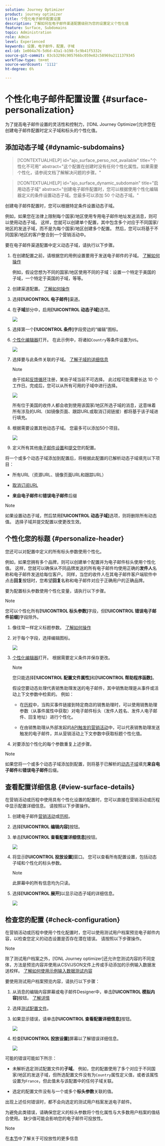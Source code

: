 ```yaml
---
solution: Journey Optimizer
product: journey optimizer
title: 个性化电子邮件配置设置
description: 了解如何在电子邮件渠道配置级别为您的设置定义个性化值
feature: Surface, Subdomains
topic: Administration
role: Admin
level: Experienced
keywords: 设置，电子邮件，配置，子域
exl-id: 1e004a76-5d6d-43a1-b198-5c9b41f5332c
source-git-commit: 03cb3298c905766bc059e82c58969a2111379345
workflow-type: tm+mt
source-wordcount: '1112'
ht-degree: 6%

---
```


# 个性化电子邮件配置设置 {#surface-personalization}

为了提高电子邮件设置的灵活性和控制力，[!DNL Journey Optimizer]允许您在创建电子邮件配置时定义子域和标头<!--and URL tracking parameters-->的个性化值。

## 添加动态子域 {#dynamic-subdomains}

>[!CONTEXTUALHELP]
>id="ajo_surface_perso_not_available"
>title="个性化不可用"
>abstract="这个配置在创建时没有任何个性化属性。如果需要个性化，请参阅文档了解解决问题的步骤。"

>[!CONTEXTUALHELP]
>id="ajo_surface_dynamic_subdomain"
>title="启用动态子域"
>abstract="创建电子邮件配置时，您可以根据使用个性化编辑器定义的条件设置动态子域。您最多可以添加 50 个动态子域。"

创建电子邮件配置时，您可以根据特定条件设置动态子域。

例如，如果您在法律上限制每个国家/地区使用专用电子邮件地址发送消息，则可以使用动态子域。 这样，您就可以创建单个配置，其中包含多个对应于不同国家/地区的发送子域，而不是为每个国家/地区创建多个配置。 然后，您可以将基于不同国家/地区的客户整合到一个营销活动中。

要在电子邮件渠道配置中定义动态子域，请执行以下步骤。

1. 在创建配置之前，请根据您的用例设置要用于发送电子邮件的子域。 [了解如何操作](../configuration/about-subdomain-delegation.md)

   例如，假设您想为不同的国家/地区使用不同的子域：设置一个特定于美国的子域，一个特定于英国的子域，等等。

1. 创建渠道配置。 [了解如何操作](../configuration/channel-surfaces.md)

1. 选择&#x200B;**[!UICONTROL 电子邮件]**&#x200B;渠道。

1. 在&#x200B;**子域**&#x200B;部分中，启用&#x200B;**[!UICONTROL 动态子域]**&#x200B;选项。

   ![](assets/surface-email-dynamic-subdomain.png)

1. 选择第一个&#x200B;**[!UICONTROL 条件]**&#x200B;字段旁边的“编辑”图标。

1. [个性化编辑器](../personalization/personalization-build-expressions.md)打开。 在此示例中，将诸如`Country`等条件设置为`US`。

   ![](assets/surface-email-edit-condition.png)

1. 选择要与此条件关联的子域。 [了解子域的详细信息](../configuration/about-subdomain-delegation.md)

   >[!NOTE]
   >
   >由于挂起[反馈循环](../reports/deliverability.md#feedback-loops)注册，某些子域当前不可选择。 此过程可能需要长达 10 个工作日。完成后，您可以从所有可用的子域中进行选择。<!--where FL registration happens? is it when delegating a subdomain and you're awaiting from subdomain validation? or is it on ISP side only?-->

   ![](assets/surface-email-select-subdomain.png)

   所有位于美国的收件人都会收到使用该国家/地区所选子域的消息，这意味着所有涉及的URL（如镜像页面、跟踪URL或取消订阅链接）都将基于该子域进行填充。

1. 根据需要设置其他动态子域。 您最多可以添加50个项目。

   ![](assets/surface-email-add-dynamic-subdomain.png)

   <!--Select the [IP pool](../configuration/ip-pools.md) to associate with the configuration. [Learn more](email-settings.md#subdomains-and-ip-pools)-->

1. 定义所有其他[电子邮件设置](email-settings.md)和[提交](../configuration/channel-surfaces.md#create-channel-surface)您的配置。

将一个或多个动态子域添加到配置后，将根据此配置的已解析动态子域填充以下项目：

* 所有URL（资源URL、镜像页面URL和跟踪URL）

* [取消订阅URL](email-settings.md#list-unsubscribe)

* **来自电子邮件**&#x200B;和&#x200B;**错误电子邮件**&#x200B;后缀

>[!NOTE]
>
>如果设置动态子域，然后禁用&#x200B;**[!UICONTROL 动态子域]**&#x200B;选项，则将删除所有动态值。 选择子域并提交配置以使更改生效。

## 个性化您的标题 {#personalize-header}

您还可以对配置中定义的所有标头参数使用个性化。

例如，如果您拥有多个品牌，则可以创建单个配置并为电子邮件标头使用个性化值。 这样，您就可以确保从不同品牌发送的所有电子邮件均使用正确的&#x200B;**发件人**&#x200B;名称和电子邮件发送给每位客户。 同样，当您的收件人在其电子邮件客户端软件中点击&#x200B;**回复**&#x200B;按钮时，您希望&#x200B;**回复**&#x200B;名称和电子邮件对应于正确用户的正确品牌。

要为配置标头参数使用个性化变量，请执行以下步骤。

>[!NOTE]
>
>您可以个性化所有&#x200B;**[!UICONTROL 标头参数]**&#x200B;字段，但&#x200B;**[!UICONTROL 错误电子邮件前缀]**&#x200B;字段除外。


1. 像往常一样定义标题参数。 [了解如何操作](email-settings.md#email-header)

1. 对于每个字段，选择编辑图标。

   ![](assets/surface-email-personalize-header.png)

1. [个性化编辑器](../personalization/personalization-build-expressions.md)打开。 根据需要定义条件并保存更改。

   <!--For example, set a condition such as each recipient receives an email from their own brand representative.-->

   >[!NOTE]
   >
   >您只能选择&#x200B;**[!UICONTROL 配置文件属性]**&#x200B;和&#x200B;**[!UICONTROL 帮助程序函数]**。

   假设您要动态处理代表销售助理发送的电子邮件，其中销售助理是从事件或活动上下文参数中检索的。 例如：

   * 在[历程](../building-journeys/journey-gs.md)中，当购买事件链接到特定商店的销售助理时，可以使用销售助理参数（从事件属性中获取）对电子邮件标头（发件人姓名、发件人电子邮件、回复地址）进行个性化。

   * 在由销售助理从外部发起的[API触发的营销活动](../campaigns/api-triggered-campaigns.md)中，可以代表销售助理发送触发的电子邮件，并从营销活动上下文参数中获取标题个性化值。

1. 对要添加个性化的每个参数重复上述步骤。

>[!NOTE]
>
>如果您将一个或多个动态子域添加到配置，则将基于已解析的[动态子域](#dynamic-subdomains)填充&#x200B;**来自电子邮件**&#x200B;和&#x200B;**错误电子邮件**&#x200B;后缀。

<!--
## Use personalized URL tracking {#personalize-url-tracking}

To use personalized URL tracking prameters, follow the steps below.

1. Select the profile attribute of your choice from the personalization editor.

1. Repeat the steps above for each tracking parameter you want to personalize.

Now when the email is sent out, this parameter will be automatically appended to the end of the URL. You can then capture this parameter in web analytics tools or in performance reports.
-->

## 查看配置详细信息 {#view-surface-details}

在营销活动或历程中使用具有个性化设置的配置时，您可以直接在营销活动或历程中显示配置详细信息。 请按照以下步骤操作。

1. 创建电子邮件[营销活动](../campaigns/create-campaign.md)或[历程](../building-journeys/journey-gs.md)。

1. 选择&#x200B;**[!UICONTROL 编辑内容]**&#x200B;按钮。

1. 单击&#x200B;**[!UICONTROL 查看配置详细信息]**&#x200B;按钮。

   ![](assets/campaign-view-surface-details.png)

1. 将显示&#x200B;**[!UICONTROL 投放设置]**&#x200B;窗口。 您可以查看所有配置设置，包括动态子域和个性化的标头参数。

   >[!NOTE]
   >
   >此屏幕中的所有信息均为只读。

1. 选择&#x200B;**[!UICONTROL 展开]**&#x200B;以显示动态子域的详细信息。

   ![](assets/campaign-delivery-settings-subdomain-expand.png)

## 检查您的配置 {#check-configuration}

在营销活动或历程中使用个性化配置时，您可以使用测试用户档案预览电子邮件内容，以检查您定义的动态设置是否存在潜在错误。 请按照以下步骤操作。

>[!NOTE]
>
>除了测试用户档案之外，[!DNL Journey optimizer]还允许您测试内容的不同变体，方法是预览内容并使用从CSV/JSON文件上传或手动添加的示例输入数据发送校样。 [了解如何使用示例输入数据测试内容](../test-approve/simulate-sample-input.md)

要使用测试用户档案预览内容，请执行以下步骤：

1. 从消息的编辑内容屏幕或电子邮件Designer中，单击&#x200B;**[!UICONTROL 模拟内容]**&#x200B;按钮。 [了解详情](../content-management/preview.md)

1. 选择[测试配置文件](../content-management/test-profiles.md)。

1. 如果显示错误，请单击&#x200B;**[!UICONTROL 查看配置详细信息]**&#x200B;按钮。

   ![](assets/campaign-simulate-config-error.png)

1. 检查&#x200B;**[!UICONTROL 投放设置]**&#x200B;屏幕以了解错误详细信息。

   ![](assets/campaign-simulate-config-details.png)

可能的错误可能如下所示：

* 未解析选定测试配置文件的&#x200B;**子域**。 例如，您的配置使用了多个对应于不同国家/地区的发送子域，但所选配置文件没有为`Country`属性定义值，或者该属性设置为`France`，但此值未与该配置中的任何子域关联。

* 选定的配置文件没有与一个或多个&#x200B;**标头参数**&#x200B;关联的值。

出现上述任何错误时，都不会向选定的测试用户档案发送电子邮件。

为避免此类错误，请确保您定义的标头参数将个性化属性与大多数用户档案的值结合使用。 缺少值可能会影响您的电子邮件可投放性。

>[!NOTE]
>
>在[本节](../reports/deliverability.md)中了解关于可投放性的更多信息
